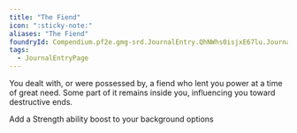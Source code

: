```yaml
---
title: "The Fiend"
icon: ":sticky-note:"
aliases: "The Fiend"
foundryId: Compendium.pf2e.gmg-srd.JournalEntry.QhNWhs0isjxE67lu.JournalEntryPage.qnA3gxzr0zqkcoCd
tags:
  - JournalEntryPage
---
```

You dealt with, or were possessed by, a fiend who lent you power at a time of great need. Some part of it remains inside you, influencing you toward destructive ends.

Add a Strength ability boost to your background options